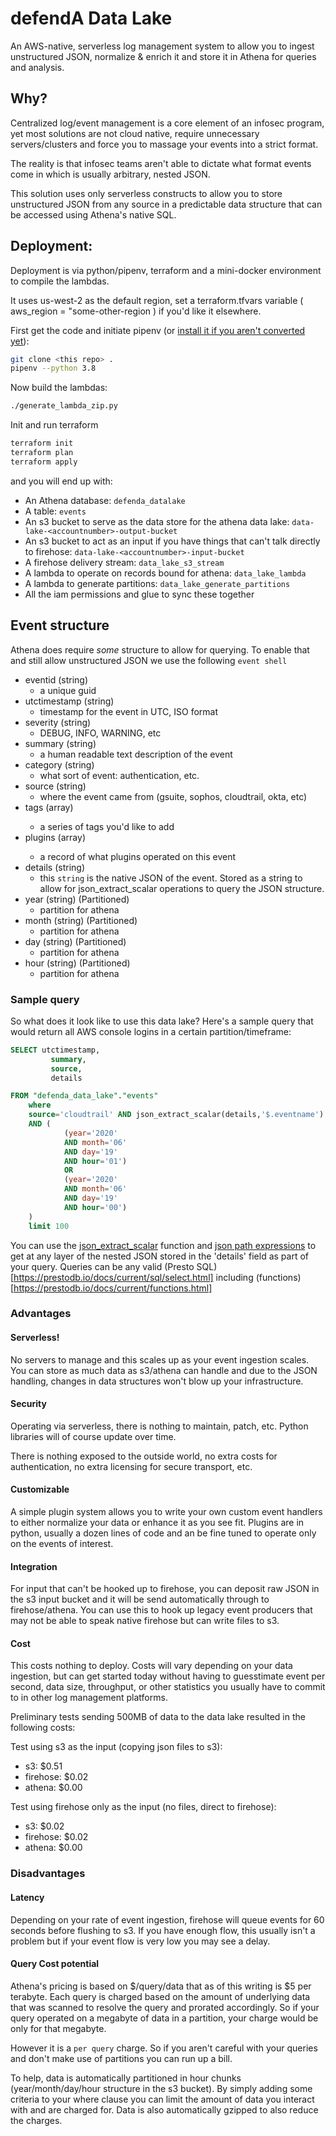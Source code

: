 # defendA Data Lake
An AWS-native, serverless log management system to allow you to ingest unstructured JSON, normalize & enrich it and store it in Athena for queries and analysis.

## Why?
Centralized log/event management is a core element of an infosec program, yet most solutions are not cloud native, require unnecessary servers/clusters and force you to massage your events into a strict format.

The reality is that infosec teams aren't able to dictate what format events come in which is usually arbitrary, nested JSON.

This solution uses only serverless constructs to allow you to store unstructured JSON from any source in a predictable data structure that can be accessed using Athena's native SQL.

## Deployment:

Deployment is via python/pipenv, terraform and a mini-docker environment to compile the lambdas.

It uses us-west-2 as the default region, set a terraform.tfvars variable ( aws_region = "some-other-region ) if you'd like it elsewhere.


First get the code and initiate pipenv (or [install it if you aren't converted yet](https://pipenv.pypa.io/en/latest/install/)):

```bash
git clone <this repo> .
pipenv --python 3.8
```

Now build the lambdas:

```bash
./generate_lambda_zip.py
```

Init and run terraform
```bash
terraform init
terraform plan
terraform apply
```
and you will end up with:

- An Athena database: `defenda_datalake`
- A table: `events`
- An s3 bucket to serve as the data store for the athena data lake: `data-lake-<accountnumber>-output-bucket`
- An s3 bucket to act as an input if you have things that can't talk directly to firehose: `data-lake-<accountnumber>-input-bucket`
- A firehose delivery stream: `data_lake_s3_stream`
- A lambda to operate on records bound for athena: `data_lake_lambda`
- A lambda to generate partitions: `data_lake_generate_partitions`
- All the iam permissions and glue to sync these together

## Event structure
Athena does require *some* structure to allow for querying. To enable that and still allow unstructured JSON we use the following `event shell`

- eventid (string)
    - a unique guid
- utctimestamp (string)
    - timestamp for the event in UTC, ISO format
- severity (string)
    - DEBUG, INFO, WARNING, etc
- summary (string)
    - a human readable text description of the event
- category (string)
    - what sort of event: authentication, etc.
- source (string)
    - where the event came from (gsuite, sophos, cloudtrail, okta, etc)
- tags (array<string>)
    - a series of tags you'd like to add
- plugins (array<string>)
    - a record of what plugins operated on this event
- details (string)
    - this `string` is the native JSON of the event. Stored as a string to allow for json_extract_scalar operations to query the JSON structure.
- year (string) (Partitioned)
    - partition for athena
- month (string) (Partitioned)
    - partition for athena
- day (string) (Partitioned)
    - partition for athena
- hour (string) (Partitioned)
    - partition for athena

### Sample query
So what does it look like to use this data lake? Here's a sample query that would return all AWS console logins in a certain partition/timeframe:

```sql
SELECT utctimestamp,
         summary,
         source,
         details

FROM "defenda_data_lake"."events"
    where
    source='cloudtrail' AND json_extract_scalar(details,'$.eventname') = 'ConsoleLogin'
    AND (
            (year='2020'
            AND month='06'
            AND day='19'
            AND hour='01')
            OR
            (year='2020'
            AND month='06'
            AND day='19'
            AND hour='00')
    )
    limit 100
```

You can use the [json_extract_scalar](https://prestodb.io/docs/current/functions/json.html) function and [json path expressions](https://goessner.net/articles/JsonPath/index.html#e2) to get at any layer of the nested JSON stored in the 'details' field as part of your query.
Queries can be any valid (Presto SQL)[https://prestodb.io/docs/current/sql/select.html] including (functions)[https://prestodb.io/docs/current/functions.html]

### Advantages

#### Serverless!
No servers to manage and this scales up as your event ingestion scales. You can store as much data as s3/athena can handle and due to the JSON handling, changes in data structures won't blow up your infrastructure.

#### Security
Operating via serverless, there is nothing to maintain, patch, etc. Python libraries will of course update over time.

There is nothing exposed to the outside world, no extra costs for authentication, no extra licensing for secure transport, etc.

#### Customizable
A simple plugin system allows you to write your own custom event handlers to either normalize your data or enhance it as you see fit. Plugins are in python, usually a dozen lines of code and an be fine tuned to operate only on the events of interest.

#### Integration
For input that can't be hooked up to firehose, you can deposit raw JSON in the s3 input bucket and it will be send automatically through to firehose/athena. You can use this to hook up legacy event producers that may not be able to speak native firehose but can write files to s3.

#### Cost
This costs nothing to deploy. Costs will vary depending on your data ingestion, but can get started today without having to guesstimate event per second, data size, throughput, or other statistics you usually have to commit to in other log management platforms.

Preliminary tests sending 500MB of data to the data lake resulted in the following costs:

Test using s3 as the input (copying json files to s3):
 - s3: $0.51
 - firehose: $0.02
 - athena: $0.00

Test using firehose only as the input (no files, direct to firehose):
 - s3: $0.02
 - firehose: $0.02
 - athena: $0.00


### Disadvantages

#### Latency
Depending on your rate of event ingestion, firehose will queue events for 60 seconds before flushing to s3. If you have enough flow, this usually isn't a problem but if your event flow is very low you may see a delay.

#### Query Cost potential

Athena's pricing is based on $/query/data that as of this writing is $5 per terabyte. Each query is charged based on the amount of underlying data that was scanned to resolve the query and prorated accordingly. So if your query operated on a megabyte of data in a partition, your charge would be only for that megabyte.

However it is a `per query` charge. So if you aren't careful with your queries and don't make use of partitions you can run up a bill.

To help, data is automatically partitioned in hour chunks (year/month/day/hour structure in the s3 bucket). By simply adding some criteria to your where clause you can limit the amount of data you interact with and are charged for. Data is also automatically gzipped to also reduce the charges.